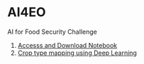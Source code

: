 # AI4EO
AI for Food Security Challenge

1. [Accesss and Download Notebook](https://github.com/AI4EO/tum-planet-radearth-ai4food-challenge)
2. [Crop type mapping using Deep Learning](https://github.com/lukaskondmann/DENETHOR)
